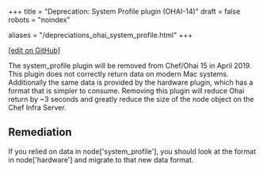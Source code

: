 +++
title = "Deprecation: System Profile plugin (OHAI-14)"
draft = false
robots = "noindex"

aliases = "/depreciations_ohai_system_profile.html"
+++

[\[edit on GitHub\]](https://github.com/chef/chef-web-docs/blob/master/content/deprecations_ohai_system_profile.md)

The system_profile plugin will be removed from Chef/Ohai 15 in April
2019. This plugin does not correctly return data on modern Mac systems.
Additionally the same data is provided by the hardware plugin, which has
a format that is simpler to consume. Removing this plugin will reduce
Ohai return by \~3 seconds and greatly reduce the size of the node
object on the Chef Infra Server.

## Remediation

If you relied on data in node\['system_profile'\], you should look at
the format in node\['hardware'\] and migrate to that new data format.
